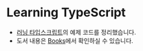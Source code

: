 # Learning TypeScript

- [러닝 타입스크립트](https://www.learningtypescript.com)의 예제 코드를 정리했습니다.
- 도서 내용은 [Books](https://mnxmnz-books.vercel.app/category/러닝-타입스크립트)에서 확인하실 수 있습니다.
